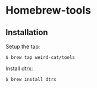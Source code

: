 # Homebrew-tools

## Installation

Setup the tap:

    $ brew tap weird-cat/tools

Install dtrx:

    $ brew install dtrx


